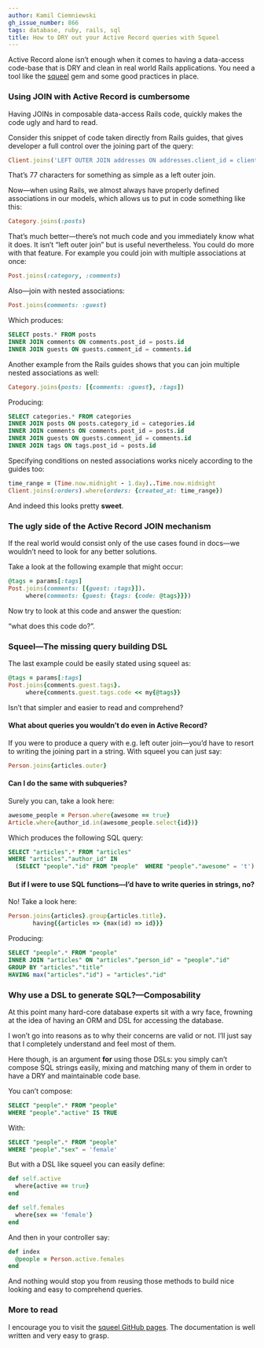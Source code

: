 ```yaml
---
author: Kamil Ciemniewski
gh_issue_number: 866
tags: database, ruby, rails, sql
title: How to DRY out your Active Record queries with Squeel
---
```




Active Record alone isn’t enough when it comes to having a data-access code-base that is DRY and clean in real world Rails applications. You need a tool like the [squeel](https://github.com/activerecord-hackery/squeel) gem and some good practices in place.

### Using JOIN with Active Record is cumbersome

Having JOINs in composable data-access Rails code, quickly makes the code ugly and hard to read.

Consider this snippet of code taken directly from Rails guides, that gives developer a full control over the joining part of the query:

```ruby
Client.joins('LEFT OUTER JOIN addresses ON addresses.client_id = clients.id')
```

That’s 77 characters for something as simple as a left outer join.

Now—when using Rails, we almost always have properly defined associations in our models, which allows us to put in code something like this:

```ruby
Category.joins(:posts)
```

That’s much better—there’s not much code and you immediately know what it does. It isn’t “left outer join” but is useful nevertheless. You could do more with that feature. For example you could join with multiple associations at once:

```ruby
Post.joins(:category, :comments)
```

Also—join with nested associations:

```ruby
Post.joins(comments: :guest)
```

Which produces:

```sql
SELECT posts.* FROM posts
INNER JOIN comments ON comments.post_id = posts.id
INNER JOIN guests ON guests.comment_id = comments.id
```

Another example from the Rails guides shows that you can join multiple nested associations as well:

```ruby
Category.joins(posts: [{comments: :guest}, :tags])
```

Producing:

```sql
SELECT categories.* FROM categories
INNER JOIN posts ON posts.category_id = categories.id
INNER JOIN comments ON comments.post_id = posts.id
INNER JOIN guests ON guests.comment_id = comments.id
INNER JOIN tags ON tags.post_id = posts.id
```

Specifying conditions on nested associations works nicely according to the guides too:

```ruby
time_range = (Time.now.midnight - 1.day)..Time.now.midnight
Client.joins(:orders).where(orders: {created_at: time_range})
```

And indeed this looks pretty **sweet**.

### The ugly side of the Active Record JOIN mechanism

If the real world would consist only of the use cases found in docs—we wouldn’t need to look for any better solutions.

Take a look at the following example that might occur:

```ruby
@tags = params[:tags]
Post.joins(comments: [{guest: :tags}]).
     where(comments: {guest: {tags: {code: @tags}}})
```

Now try to look at this code and answer the question:

“what does this code do?”.

### Squeel—The missing query building DSL

The last example could be easily stated using squeel as:

```ruby
@tags = params[:tags]
Post.joins{comments.guest.tags}.
     where{comments.guest.tags.code << my{@tags}}
```

Isn’t that simpler and easier to read and comprehend?

#### What about queries you wouldn’t do even in Active Record?

If you were to produce a query with e.g. left outer join—you’d have to resort to writing the joining part in a string. With squeel you can just say:

```ruby
Person.joins{articles.outer}
```

#### Can I do the same with subqueries?

Surely you can, take a look here:

```ruby
awesome_people = Person.where{awesome == true}
Article.where{author_id.in(awesome_people.select{id})}
```

Which produces the following SQL query:

```sql
SELECT "articles".* FROM "articles"
WHERE "articles"."author_id" IN 
  (SELECT "people"."id" FROM "people"  WHERE "people"."awesome" = 't')
```

#### But if I were to use SQL functions—I’d have to write queries in strings, no?

No! Take a look here:

```ruby
Person.joins{articles}.group{articles.title}.
       having{{articles => {max(id) => id}}}
```

Producing:

```sql
SELECT "people".* FROM "people"
INNER JOIN "articles" ON "articles"."person_id" = "people"."id"
GROUP BY "articles"."title"
HAVING max("articles"."id") = "articles"."id"
```

### Why use a DSL to generate SQL?—Composability

At this point many hard-core database experts sit with a wry face, frowning at the idea of having an ORM and DSL for accessing the database.

I won’t go into reasons as to why their concerns are valid or not. I’ll just say that I completely understand and feel most of them.

Here though, is an argument **for** using those DSLs: you simply can’t compose SQL strings easily, mixing and matching many of them in order to have a DRY and maintainable code base.

You can’t compose:

```sql
SELECT "people".* FROM "people"
WHERE "people"."active" IS TRUE
```

With:

```sql
SELECT "people".* FROM "people"
WHERE "people"."sex" = 'female'
```

But with a DSL like squeel you can easily define:

```ruby
def self.active
  where{active == true}
end

def self.females
  where{sex == 'female'}
end
```

And then in your controller say:

```ruby
def index
  @people = Person.active.females
end
```

And nothing would stop you from reusing those methods to build nice looking and easy to comprehend queries.

### More to read

I encourage you to visit the [squeel GitHub pages](https://github.com/activerecord-hackery/squeel). The documentation is well written and very easy to grasp.


